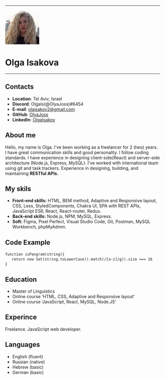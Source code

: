 *********
![OlgaIsakova](/1.jpg)
# Olga Isakova
*********

## Contacts
- **Location**: Tel Aviv, Israel
- **Discord**: OlgaIs(@OlyaJoss)#6454
- **E-mail**: olaisakov2@gmail.com
- **GitHub**: [OlyaJoss](https://github.com/OlyaJoss)
- **LinkedIn**: [OlgaIsakov](https://www.linkedin.com/in/olga-isakov-5583a624a/)
## About me
Hello, my name is Olga. I've been working as a freelancer for 2 (two) years.
I have great communication skills and good personality. I follow coding standards. I have experience in designing client-side(React) and server-side architecture (Node.js, Express, MySQL). I’ve worked with international team using git and task trackers. Experience in designing, building, and maintaining **RESTful APIs.**

## My skils
- **Front-end skills:**  HTML, BEM method, Adaptive and Responsive layout, CSS, Less, StyledComponents, Chakra UI, SPA with REST APIs, JavaScript ES6, React, React-router, Redux.
- **Back-end skills:** Node.js, NPM, MySQL, Express.
- **Soft:** Figma, Pixel Perfect, Visual Studio Code,  Git, Postman, MySQL Workbench, phpMyAdmin.

## Code Example
```
function isPangram(string){
   return new Set(string.toLowerCase().match(/[a-z]/g)).size === 26
}
```

## Education
- Master of Linguistics
- Online course ‘HTML, CSS, Adaptive and Responsive layout’
- Online course ‘JavaScript, React, MySQL, Node.JS’

## Experince
Freelance. JavaScript web developer. 

## Languages
- English (fluent)
- Russian (native)
- Hebrew (basic)
- German (basic)